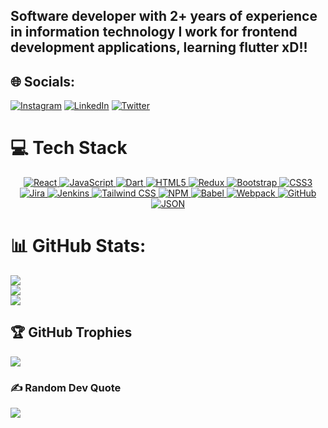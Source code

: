 <h2>Software developer with 2+ years of experience in information technology I work for frontend development applications, learning flutter xD!! </h2>


## 🌐 Socials:
[![Instagram](https://img.shields.io/badge/Instagram-%23E4405F.svg?logo=Instagram&logoColor=white)](https://instagram.com/anand_gadagin_) [![LinkedIn](https://img.shields.io/badge/LinkedIn-%230077B5.svg?logo=linkedin&logoColor=white)](https://linkedin.com/in/https://www.linkedin.com/in/anand-gadagin-6a8a96184/) [![Twitter](https://img.shields.io/badge/Twitter-%231DA1F2.svg?logo=Twitter&logoColor=white)](https://twitter.com/Anandsg_) 

# 💻 Tech Stack

<p align="center">
  <a href="https://reactjs.org/" target="_blank">
    <img src="https://img.shields.io/badge/React-%2320232a.svg?style=for-the-badge&logo=react&logoColor=%2361DAFB" alt="React">
  </a>
  <a href="https://developer.mozilla.org/en-US/docs/Web/JavaScript" target="_blank">
    <img src="https://img.shields.io/badge/JavaScript-%23323330.svg?style=for-the-badge&logo=javascript&logoColor=%23F7DF1E" alt="JavaScript">
  </a>
  <a href="https://dart.dev/" target="_blank">
    <img src="https://img.shields.io/badge/Dart-%230175C2.svg?style=for-the-badge&logo=dart&logoColor=white" alt="Dart">
  </a>
  <a href="https://developer.mozilla.org/en-US/docs/Web/HTML" target="_blank">
    <img src="https://img.shields.io/badge/HTML5-%23E34F26.svg?style=for-the-badge&logo=html5&logoColor=white" alt="HTML5">
  </a>
  <a href="https://redux.js.org/" target="_blank">
    <img src="https://img.shields.io/badge/Redux-%23593d88.svg?style=for-the-badge&logo=redux&logoColor=white" alt="Redux">
  </a>
  <a href="https://getbootstrap.com/" target="_blank">
    <img src="https://img.shields.io/badge/Bootstrap-%23563D7C.svg?style=for-the-badge&logo=bootstrap&logoColor=white" alt="Bootstrap">
  </a>
  <a href="https://developer.mozilla.org/en-US/docs/Web/CSS" target="_blank">
    <img src="https://img.shields.io/badge/CSS3-%231572B6.svg?style=for-the-badge&logo=css3&logoColor=white" alt="CSS3">
  </a>
  <a href="https://www.atlassian.com/software/jira" target="_blank">
    <img src="https://img.shields.io/badge/Jira-%230A0FFF.svg?style=for-the-badge&logo=jira&logoColor=white" alt="Jira">
  </a>
  <a href="https://www.jenkins.io/" target="_blank">
    <img src="https://img.shields.io/badge/Jenkins-%232C5263.svg?style=for-the-badge&logo=jenkins&logoColor=white" alt="Jenkins">
  </a>
  <a href="https://tailwindcss.com/" target="_blank">
    <img src="https://img.shields.io/badge/Tailwind%20CSS-%2338B2AC.svg?style=for-the-badge&logo=tailwind-css&logoColor=white" alt="Tailwind CSS">
  </a>
  <a href="https://www.npmjs.com/" target="_blank">
    <img src="https://img.shields.io/badge/NPM-%23CB3837.svg?style=for-the-badge&logo=npm&logoColor=white" alt="NPM">
  </a>
  <a href="https://babeljs.io/" target="_blank">
    <img src="https://img.shields.io/badge/Babel-%23F9DC3E.svg?style=for-the-badge&logo=babel&logoColor=white" alt="Babel">
  </a>
  <a href="https://webpack.js.org/" target="_blank">
    <img src="https://img.shields.io/badge/Webpack-%238DD6F9.svg?style=for-the-badge&logo=webpack&logoColor=white" alt="Webpack">
  </a>
  <a href="https://github.com/" target="_blank">
    <img src="https://img.shields.io/badge/GitHub-%23121011.svg?style=for-the-badge&logo=github&logoColor=white" alt="GitHub">
  </a>
  <a href="https://www.json.org/json-en.html" target="_blank">
    <img src="https://img.shields.io/badge/JSON-%23323330.svg?style=for-the-badge&logo=json&logoColor=white" alt="JSON">
  </a>
</p>

# 📊 GitHub Stats:
![](https://github-readme-stats.vercel.app/api?username=Anandsg&theme=city_light&hide_border=false&include_all_commits=false&count_private=true)<br/>
![](https://github-readme-streak-stats.herokuapp.com/?user=Anandsg&theme=city_light&hide_border=false)<br/>
![](https://github-readme-stats.vercel.app/api/top-langs/?username=Anandsg&theme=city_light&hide_border=false&include_all_commits=false&count_private=true&layout=compact)

## 🏆 GitHub Trophies
![](https://github-profile-trophy.vercel.app/?username=Anandsg&theme=radical&no-frame=false&no-bg=true&margin-w=4)

### ✍️ Random Dev Quote
![](https://quotes-github-readme.vercel.app/api?type=horizontal&theme=dark)

<!-- Proudly created with GPRM ( https://gprm.itsvg.in ) -->
